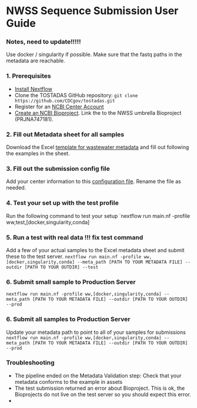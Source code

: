 # NWSS Sequence Submission User Guide

### Notes, need to update!!!!!
Use docker / singularity if possible. 
Make sure that the fastq paths in the metadata are reachable.

### 1. Prerequisites
+ [Install Nextflow](https://www.nextflow.io/docs/latest/install.html)
+ Clone the TOSTADAS GitHub repository: `git clone https://github.com/CDCgov/tostadas.git`
+ Register for an [NCBI Center Account](https://cdcgov.github.io/tostadas/user-guide/general_NCBI_submission_guide/#ncbi-center-account)
+ [Create an NCBI Bioproject](https://www.protocols.io/view/ncbi-submission-protocol-for-sars-cov-2-wastewater-ewov14w27vr2/v7?version_warning=no&step=3). Link the to the NWSS umbrella Bioproject (PRJNA747181).

### 2. Fill out Metadata sheet for all samples
Download the Excel [template for wastewater metadata](/assets/sample_metadata/wastewater_biosample_template.xlsx) and fill out following the examples in the sheet. 

### 3. Fill out the submission config file
Add your center information to this [configuration file](/conf/submission_config.yaml). Rename the file as needed.

### 4. Test your set up with the test profile
Run the following command to test your setup
`nextflow run main.nf -profile ww,test,[docker,singularity,conda]

### 5. Run a test with real data !!! fix test command
Add a few of your actual samples to the Excel metadata sheet and submit these to the test server.
`nextflow run main.nf -profile ww,[docker,singularity,conda] --meta_path [PATH TO YOUR METADATA FILE] --outdir [PATH TO YOUR OUTDIR] --test`

### 6. Submit small sample to Production Server
`nextflow run main.nf -profile ww,[docker,singularity,conda] --meta_path [PATH TO YOUR METADATA FILE] --outdir [PATH TO YOUR OUTDIR] --prod`

### 6. Submit all samples to Production Server
Update your metadata path to point to all of your samples for submissions
`nextflow run main.nf -profile ww,[docker,singularity,conda] --meta_path [PATH TO YOUR METADATA FILE] --outdir [PATH TO YOUR OUTDIR] --prod`

### Troubleshooting

+ The pipeline ended on the Metadata Validation step: Check that your metadata conforms to the example in assets
+ The test submission returned an error about Bioproject. This is ok, the Bioprojects do not live on the test server so you should expect this error. 
+ 